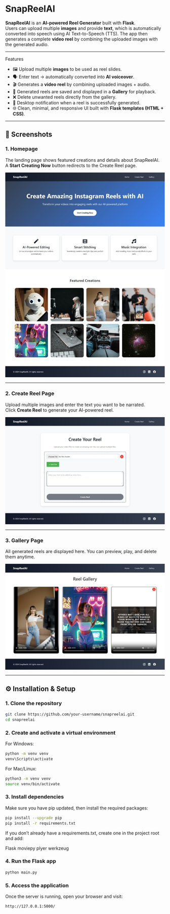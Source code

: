 # SnapReelAI
**SnapReelAI** is an **AI-powered Reel Generator** built with **Flask**.  
Users can upload multiple **images** and provide **text**, which is automatically converted into speech using AI Text-to-Speech (TTS). The app then generates a complete **video reel** by combining the uploaded images with the generated audio.  

---

Features
- 🖼️ Upload multiple **images** to be used as reel slides.  
- 🗣️ Enter text → automatically converted into **AI voiceover**.  
- 🎬 Generates a **video reel** by combining uploaded images + audio.  
- 📂 Generated reels are saved and displayed in a **Gallery** for playback.  
- ❌ Delete unwanted reels directly from the gallery.  
- 🔔 Desktop notification when a reel is successfully generated.  
- 🌐 Clean, minimal, and responsive UI built with **Flask templates (HTML + CSS)**.

---

## 📸 Screenshots

### 1. Homepage  
The landing page shows featured creations and details about SnapReelAI.  
A **Start Creating Now** button redirects to the Create Reel page.  

![Homepage](./screenshots/homePage.jpeg)

---

### 2. Create Reel Page  
Upload multiple images and enter the text you want to be narrated.  
Click **Create Reel** to generate your AI-powered reel.  

![Create Reel](./screenshots/createReelPage.jpeg)

---

### 3. Gallery Page  
All generated reels are displayed here. You can preview, play, and delete them anytime.  

![Gallery](./screenshots/gaLLeryPage.jpeg)

---

## ⚙️ Installation & Setup

### 1. Clone the repository
```bash
git clone https://github.com/your-username/snapreelai.git
cd snapreelai
```

### 2. Create and activate a virtual environment
For Windows:
```bash
python -m venv venv
venv\Scripts\activate
```
For Mac/Linux:
```bash
python3 -m venv venv
source venv/bin/activate
```

### 3. Install dependencies

Make sure you have pip updated, then install the required packages:
```bash
pip install --upgrade pip
pip install -r requirements.txt
```

If you don’t already have a requirements.txt, create one in the project root and add:

Flask
moviepy
plyer
werkzeug

### 4. Run the Flask app
```bash
python main.py
```

### 5. Access the application

Once the server is running, open your browser and visit:
```bash
http://127.0.0.1:5000/
```